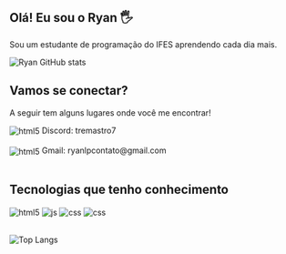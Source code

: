 ## Olá! Eu sou o Ryan 🖐️

Sou um estudante de programação do IFES aprendendo cada dia mais.

![Ryan GitHub stats](https://github-readme-stats.vercel.app/api?username=ryanlimap&show_icons=true&theme=radical&count_private=true)

## Vamos se conectar?

A seguir tem alguns lugares onde você me encontrar!

<div style="display: inline_block">
  <img align="center" alt="html5" src="https://img.shields.io/badge/Discord-7289DA?style=for-the-badge&logo=discord&logoColor=white"/> Discord: tremastro7
</div><br/>

<div style="display: inline_block">
  <img align="center" alt="html5" src="https://img.shields.io/badge/Gmail-D14836?style=for-the-badge&logo=gmail&logoColor=white"/> Gmail: ryanlpcontato@gmail.com
</div><br/>


## Tecnologias que tenho conhecimento

<div style="display: inline_block">
  <img align="center" alt="html5" src="https://img.shields.io/badge/Python-3776AB?style=for-the-badge&logo=python&logoColor=white" />
  <img align="center" alt="js" src="https://img.shields.io/badge/HTML-239120?style=for-the-badge&logo=html5&logoColor=white" />
  <img align="center" alt="css" src="https://img.shields.io/badge/CSS3-1572B6?style=for-the-badge&logo=css3&logoColor=white" />
  <img align="center" alt="css" src="https://img.shields.io/badge/C-00599C?style=for-the-badge&logo=c&logoColor=white" />

</div><br/>

![Top Langs](https://github-readme-stats.vercel.app/api/top-langs/?username=ryanlimap&layout=compact)
